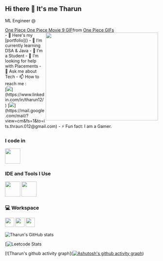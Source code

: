 ## Hi there 👋 It's me Tharun

ML Engineer @ 
<div class="tenor-gif-embed" data-postid="7077598223380664660" data-share-method="host" data-aspect-ratio="1.76596" data-width="100%"><a href="https://tenor.com/view/one-piece-one-piece-movie-9-op-movie-9-episode-of-chopper-bloom-in-the-winter-miracle-sakura-gif-7077598223380664660">One Piece One Piece Movie 9 GIF</a>from <a href="https://tenor.com/search/one+piece-gifs">One Piece GIFs</a></div> <script type="text/javascript" async src="https://tenor.com/embed.js"></script>
<img align="right" width="370" height="290" src="https://www.icegif.com/wp-content/uploads/2021/11/icegif-1564.gif">
- 🔭 Here's my [portfolio]()                                                 
- 🌱 I’m currently learning DSA & Java
- 👯 I’m a Student
- 🤔 I’m looking for help with Placements
- 💬 Ask me about Tech
- 📫 How to reach me :
<br /> [<img src="https://img.shields.io/badge/LinkedIn-0077B5?style=for-the-badge&logo=linkedin&logoColor=white" />](https://www.linkedin.com/in/tharun12/) [<img src="https://img.shields.io/badge/Gmail-D14836?style=for-the-badge&logo=gmail&logoColor=white" />](https://mail.google.com/mail/?view=cm&fs=1&to=its.thraun.012@gmail.com)
- ⚡ Fun fact: I am a Gamer.

### I code in
<img height="50" width="50" src="https://img.icons8.com/color/48/000000/python.png" /> 

### IDE and Tools I Use
<img height="50" width="50" src="https://img.icons8.com/color/48/000000/visual-studio-code-2019.png"/> <img height="50" width="50" src="https://img.icons8.com/color/48/000000/pycharm.png"/> 


### 💻 Workspace 
<img height="30" src="https://img.shields.io/badge/Windows-ASUS_ROG_G15-0078D6?style=for-the-badge&logo=windows&logoColor=white"/> <img height="30" src="https://img.shields.io/badge/NVIDIA-RTX3050-76B900?style=for-the-badge&logo=nvidia&logoColor=white"/>  <img height="30" src="https://img.shields.io/badge/AMD-Ryzen_7_6800H-ED1C24?style=for-the-badge&logo=amd&logoColor=white"/> 

![Tharun's GitHub stats](https://github-readme-stats-qlw5.vercel.app/api?username=Tharun-Exe&theme=dark&show_icons=true&&hide=issues,contribs)

[![Leetcode Stats]()

[![Tharun's github activity graph]([![Ashutosh's github activity graph](https://github-readme-activity-graph.vercel.app/graph?username=Tharun-Exe&bg_color=000000&color=ffffff&line=63e1e3&point=ffffff&area=true&hide_border=true)](https://github.com/ashutosh00710/github-readme-activity-graph))
